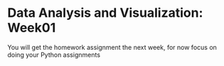 # Data Analysis and Visualization: Week01 

You will get the homework assignment the next week, for now focus on doing your Python assignments



